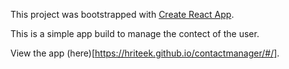 This project was bootstrapped with [Create React App](https://github.com/facebook/create-react-app).

This is a simple app build to manage the contect of the user.

View the app (here)[https://hriteek.github.io/contactmanager/#/].
